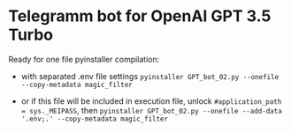 # Telegramm bot for OpenAI GPT 3.5 Turbo

Ready for one file pyinstaller compilation:

* with separated .env file settings `pyinstaller GPT_bot_02.py --onefile  --copy-metadata magic_filter`


* or if this file will be included in execution file, unlock `#application_path = sys._MEIPASS`, then
    `pyinstaller GPT_bot_02.py --onefile --add-data '.env;.' --copy-metadata magic_filter`
